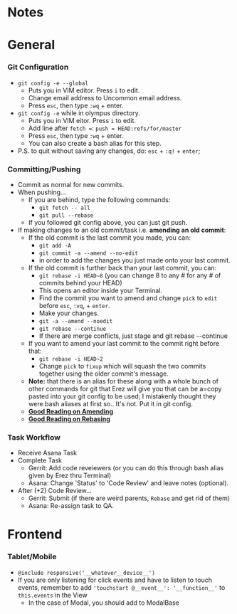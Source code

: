 # Notes

General
======

### Git Configuration
- `git config -e --global`
  - Puts you in VIM editor. Press `i` to edit.
  - Change email address to Uncommon email address.
  - Press `esc`, then type `:wq` + enter.
- `git config -e` while in olympus directory.
  - Puts you in VIM eitor. Press `i` to edit.
  - Add line after `fetch =`: `push = HEAD:refs/for/master`
  - Press `esc`, then type `:wq` + enter.
  - You can also create a bash alias for this step.
- P.S. to quit without saving any changes, do: `esc` + `:q!` + `enter`;

### Committing/Pushing
- Commit as normal for new commits.
- When pushing...
  - If you are behind, type the following commands:
    - `git fetch -- all`
    - `git pull --rebase`
  - If you followed git config above, you can just git push.
- If making changes to an old commit/task i.e. **amending an old commit**:
  - If the old commit is the last commit you made, you can:
    - `git add -A`
    - `git commit -a --amend --no-edit`
    - in order to add the changes you just made onto your last commit.
  - If the old commit is further back than your last commit, you can:
    - `git rebase -i HEAD~8` (you can change 8 to any # for any # of commits behind your HEAD)
    - This opens an editor inside your Terminal.
    - Find the commit you want to amend and change `pick` to `edit` before `esc`, `:vq`, + `enter`.
    - Make your changes.
    - `git -a --amend --noedit`
    - `git rebase --continue`
    - If there are merge conflicts, just stage and git rebase --continue
  - If you want to amend your last commit to the commit right before that:
    - `git rebase -i HEAD~2`
    - Change `pick` to `fixup` which will squash the two commits together using the older commit's message.
  - **Note:** that there is an alias for these along with a whole bunch of other commands for git that Erez will give you that can be a=copy pasted into your git config to be used; I mistakenly thought they were bash aliases at first so.. It's not. Put it in git config.
  - [**Good Reading on Amending**](https://www.atlassian.com/git/tutorials/rewriting-history)
  - [**Good Reading on Rebasing**](https://www.atlassian.com/git/tutorials/merging-vs-rebasing)


### Task Workflow
- Receive Asana Task
- Complete Task
  - Gerrit: Add code reveiewers (or you can do this through bash alias given by Erez thru Terminal)
  - Asana: Change 'Status' to 'Code Review' and leave notes (optional).
- After (+2) Code Review...
  - Gerrit: Submit (if there are weird parents, `Rebase` and get rid of them)
  - Asana: Re-assign task to QA.

Frontend
======
### Tablet/Mobile
- `@include responsive('__whatever__device__')`
- If you are only listening for click events and have to listen to touch events, remember to add `'touchstart @__event__': '__function__'` to `this.events` in the View
  - In the case of Modal, you should add to ModalBase
